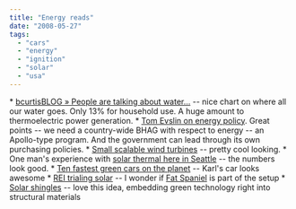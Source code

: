 ```yaml
---
title: "Energy reads"
date: "2008-05-27"
tags: 
  - "cars"
  - "energy"
  - "ignition"
  - "solar"
  - "usa"
---
```


\* [bcurtisBLOG » People are talking about water…](http://www.bcurtisblog.com/?p=144) -- nice chart on where all our water goes. Only 13% for household use. A huge amount to thermoelectric power generation. \* [Tom Evslin on energy policy](http://blog.tomevslin.com/2008/05/opportunity-not.html). Great points -- we need a country-wide BHAG with respect to energy -- an Apollo-type program. And the government can lead through its own purchasing policies. \* [Small scalable wind turbines](http://www.physorg.com/news131037655.html) -- pretty cool looking. \* One man's experience with [solar thermal here in Seattle](http://wartigger.spaces.live.com/Blog/cns!7BC1A1AC02CC64D2!173.entry) -- the numbers look good. \* [Ten fastest green cars on the planet](http://www.wired.com/cars/energy/multimedia/2008/05/gallery_green_cars) -- Karl's car looks awesome \* [REI trialing solar](http://www.crunchgear.com/2008/05/18/outdoors-retailer-rei-smitten-with-solar-power-installs-panels-in-several-stores/) -- I wonder if [Fat Spaniel](http://www.fatspaniel.com) is part of the setup \* [Solar shingles](http://www.ecogeek.org/content/view/1599/) -- love this idea, embedding green technology right into structural materials
